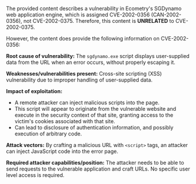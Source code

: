 The provided content describes a vulnerability in Ecometry's SGDynamo web application engine, which is assigned CVE-2002-0356 (CAN-2002-0356), not CVE-2002-0375. Therefore, this content is **UNRELATED** to CVE-2002-0375.

However, the content does provide the following information on CVE-2002-0356:

**Root cause of vulnerability:**
The `sgdynamo.exe` script displays user-supplied data from the URL when an error occurs, without properly escaping it.

**Weaknesses/vulnerabilities present:**
Cross-site scripting (XSS) vulnerability due to improper handling of user-supplied data.

**Impact of exploitation:**
- A remote attacker can inject malicious scripts into the page.
- This script will appear to originate from the vulnerable website and execute in the security context of that site, granting access to the victim's cookies associated with that site.
- Can lead to disclosure of authentication information, and possibly execution of arbitrary code.

**Attack vectors:**
By crafting a malicious URL with `<script>` tags, an attacker can inject JavaScript code into the error page.

**Required attacker capabilities/position:**
The attacker needs to be able to send requests to the vulnerable application and craft URLs. No specific user level access is required.